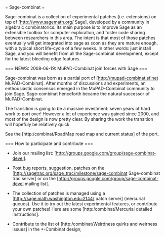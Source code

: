 = Sage-combinat =

Sage-combinat is a collection of experimental patches
(i.e. extensions) on top of [http://www.sagemath.org/ Sage], developed by
a community in algebraic combinatorics. Its main purpose is to improve
Sage as an extensible toolbox for computer exploration, and foster
code sharing between researchers in this area. The intent is that most
of those patches eventually will get integrated into sage as soon as
they are mature enough, with a typical short life-cycle of a few
weeks. In other words: just install Sage, and you will benefit from
all the Sage-combinat development, except for the latest bleeding edge features.

=== NEWS: 2008-06-19: MuPAD-Combinat join forces with Sage ===

Sage-combinat was born as a partial port of [http://mupad-combinat.sf.net MuPAD-Combinat].
After months of discussions and experiments, an enthousiastic consensus emerged in the
MuPAD-Combinat community to join Sage. Sage-combinat henceforth became
the natural successor of MuPAD-Combinat.

The transition is going to be a massive investment: seven years of
hard work to port over! However a lot of experience was gained since 2000, and
most of the design is now pretty clear. By sharing the work the transition will hopefuly
be relatively quick.

See the [http:/combinat/RoadMap road map and current status] of the port.

=== How to participate and contribute ===

 - Join our mailing list: [http://groups.google.com/group/sage-combinat-devel].

 - Post bug reports, suggestion, patches on the [http://sagetrac.org/sage_trac/milestone/sage-combinat Sage-combinat trac server] or on the [http://groups.google.com/group/sage-combinat-devel mailing list].

 - The collection of patches is managed using a [http://sage.math.washington.edu:2144/ patch server] (mercurial queues). Use it to try out the latest experimental features, or contribute your own patches! Here are some [http:/combinat/Mercurial detailed instructions].

 - Contribute to the list of [http:/combinat/Weirdness quirks and weirness issues] in the *-Combinat design;
